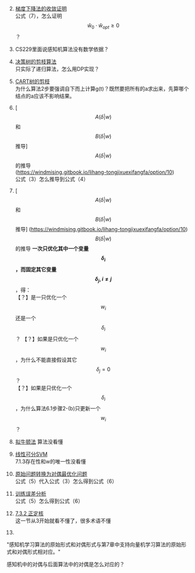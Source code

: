 2. [梯度下降法的收敛证明](https://windmising.gitbook.io/lihang-tongjixuexifangfa/perceptron/4)  
公式（7），怎么证明$$\hat w_0 \cdot \hat w_{opt} \ge 0$$？

3. CS229里面说感知机算法没有数学依据？

4. [决策树的剪枝算法](https://windmising.gitbook.io/lihang-tongjixuexifangfa/decisiontree/5)  
只实际了递归算法，怎么用DP实现？

5. [CART树的剪枝](https://windmising.gitbook.io/lihang-tongjixuexifangfa/cart/7)  
为什么算法2步要强调自下而上计算g(t)？既然要把所有的a求出来，先算哪个结点的a应该不影响结果。    

6. [$$A(\delta|w)$$和$$B(\delta|w)$$推导]
$$A(\delta|w)$$的推导   
(https://windmising.gitbook.io/lihang-tongjixuexifangfa/option/10)  
公式（3）怎么推导到公式（4）  

7. [$$A(\delta|w)$$和$$B(\delta|w)$$推导]
(https://windmising.gitbook.io/lihang-tongjixuexifangfa/option/10)  
$$B(\delta|w)$$的推导 
**一次只优化其中一个变量$$\delta_i$$，而固定其它变量$$\delta_j,i \neq j$$**，得：  
【？】是一只优化一个$$w_i$$还是一个$$\delta_i$$？
【？】如果是只优化一个$$w_i$$，为什么不能直接假设其它$$\delta_j=0$$？  
【？】如果是只优化一个$$\delta_i$$，为什么算法6.1步骤2-(b)只更新一个$$w_i$$？

8. [拟牛顿法](https://windmising.gitbook.io/lihang-tongjixuexifangfa/option/11)
算法没看懂  

9. [线性可分SVM](https://windmising.gitbook.io/lihang-tongjixuexifangfa/2)  
7.1.3存在性和w的唯一性没看懂

10. [原始问题转换为对偶最优化问题](https://windmising.gitbook.io/lihang-tongjixuexifangfa/7/8)  
公式（5）代入公式（3）怎么得到公式（6）

11. [训练误差分析](https://windmising.gitbook.io/lihang-tongjixuexifangfa/adaboost/2)  
公式（5）怎么得到公式（6）

12. [7.3.2 正定核](https://windmising.gitbook.io/lihang-tongjixuexifangfa/11/14)  
这一节从3开始就看不懂了，很多术语不懂  

13.
"感知机学习算法的原始形式和对偶形式与第7章中支持向量机学习算法的原始形式和对偶形式相对应。"  

感知机中的对偶与后面算法中的对偶是怎么对应的？